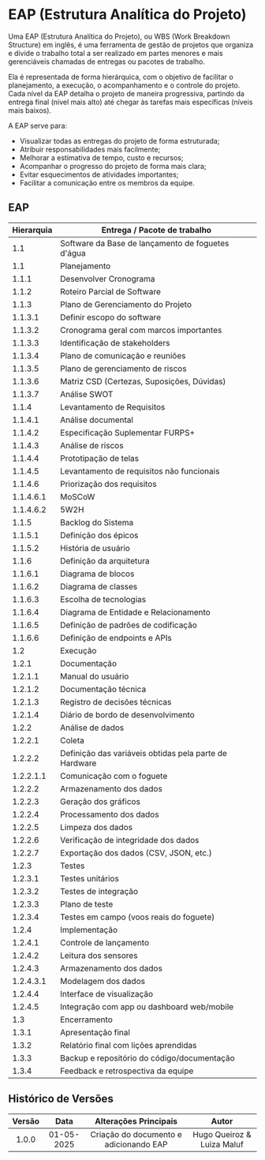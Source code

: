 # EAP (Estrutura Analítica do Projeto)

Uma EAP (Estrutura Analítica do Projeto), ou WBS (Work Breakdown Structure) em inglês, é uma ferramenta de gestão de projetos que organiza e divide o trabalho total a ser realizado em partes menores e mais gerenciáveis chamadas de entregas ou pacotes de trabalho.

Ela é representada de forma hierárquica, com o objetivo de facilitar o planejamento, a execução, o acompanhamento e o controle do projeto. Cada nível da EAP detalha o projeto de maneira progressiva, partindo da entrega final (nível mais alto) até chegar às tarefas mais específicas (níveis mais baixos).

A EAP serve para:

- Visualizar todas as entregas do projeto de forma estruturada;
- Atribuir responsabilidades mais facilmente;
- Melhorar a estimativa de tempo, custo e recursos;
- Acompanhar o progresso do projeto de forma mais clara;
- Evitar esquecimentos de atividades importantes;
- Facilitar a comunicação entre os membros da equipe.

## EAP

| Hierarquia       | Entrega / Pacote de trabalho                              |
|------------------|-----------------------------------------------------------|
| 1.1              | Software da Base de lançamento de foguetes d'água         |
| 1.1              | Planejamento                                               |
| 1.1.1            | Desenvolver Cronograma                                     |
| 1.1.2            | Roteiro Parcial de Software                                |
| 1.1.3            | Plano de Gerenciamento do Projeto                          |
| 1.1.3.1          | Definir escopo do software                                 |
| 1.1.3.2          | Cronograma geral com marcos importantes                    |
| 1.1.3.3          | Identificação de stakeholders                              |
| 1.1.3.4          | Plano de comunicação e reuniões                            |
| 1.1.3.5          | Plano de gerenciamento de riscos                           |
| 1.1.3.6          | Matriz CSD (Certezas, Suposições, Dúvidas)                 |
| 1.1.3.7          | Análise SWOT                                               |
| 1.1.4            | Levantamento de Requisitos                                 |
| 1.1.4.1          | Análise documental                                         |
| 1.1.4.2          | Especificação Suplementar FURPS+                           |
| 1.1.4.3          | Análise de riscos                                          |
| 1.1.4.4          | Prototipação de telas                                      |
| 1.1.4.5          | Levantamento de requisitos não funcionais                  |
| 1.1.4.6          | Priorização dos requisitos                                 |
| 1.1.4.6.1        | MoSCoW                                                     |
| 1.1.4.6.2        | 5W2H                                                       |
| 1.1.5            | Backlog do Sistema                                         |
| 1.1.5.1          | Definição dos épicos                                       |
| 1.1.5.2          | História de usuário                                        |
| 1.1.6            | Definição da arquitetura                                   |
| 1.1.6.1          | Diagrama de blocos                                         |
| 1.1.6.2          | Diagrama de classes                                        |
| 1.1.6.3          | Escolha de tecnologias                                     |
| 1.1.6.4          | Diagrama de Entidade e Relacionamento                      |
| 1.1.6.5          | Definição de padrões de codificação                        |
| 1.1.6.6          | Definição de endpoints e APIs                              |
| 1.2              | Execução                                                   |
| 1.2.1            | Documentação                                               |
| 1.2.1.1          | Manual do usuário                                          |
| 1.2.1.2          | Documentação técnica                                       |
| 1.2.1.3          | Registro de decisões técnicas                              |
| 1.2.1.4          | Diário de bordo de desenvolvimento                         |
| 1.2.2            | Análise de dados                                           |
| 1.2.2.1          | Coleta                                                     |
| 1.2.2.2          | Definição das variáveis obtidas pela parte de Hardware     |
| 1.2.2.1.1        | Comunicação com o foguete                                  |
| 1.2.2.2          | Armazenamento dos dados                                    |
| 1.2.2.3          | Geração dos gráficos                                       |
| 1.2.2.4          | Processamento dos dados                                    |
| 1.2.2.5          | Limpeza dos dados                                          |
| 1.2.2.6          | Verificação de integridade dos dados                       |
| 1.2.2.7          | Exportação dos dados (CSV, JSON, etc.)                     |
| 1.2.3            | Testes                                                     |
| 1.2.3.1          | Testes unitários                                           |
| 1.2.3.2          | Testes de integração                                       |
| 1.2.3.3          | Plano de teste                                             |
| 1.2.3.4          | Testes em campo (voos reais do foguete)                    |
| 1.2.4            | Implementação                                              |
| 1.2.4.1          | Controle de lançamento                                     |
| 1.2.4.2          | Leitura dos sensores                                       |
| 1.2.4.3          | Armazenamento dos dados                                    |
| 1.2.4.3.1        | Modelagem dos dados                                        |
| 1.2.4.4          | Interface de visualização                                  |
| 1.2.4.5          | Integração com app ou dashboard web/mobile                 |
| 1.3              | Encerramento                                               |
| 1.3.1            | Apresentação final                                         |
| 1.3.2            | Relatório final com lições aprendidas                      |
| 1.3.3            | Backup e repositório do código/documentação                |
| 1.3.4            | Feedback e retrospectiva da equipe                         |

## Histórico de Versões
 
| **Versão** | **Data** | **Alterações Principais** | **Autor** |
| :--: | :--: | :--: | :--: | 
| 1.0.0 | 01-05-2025 | Criação do documento e adicionando EAP | Hugo Queiroz & Luiza Maluf |
